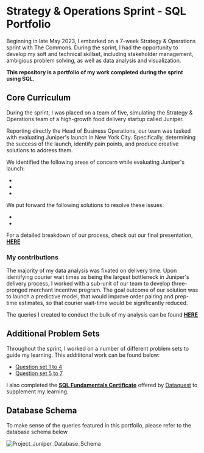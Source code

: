 # Strategy & Operations Sprint - SQL Portfolio
Beginning in late May 2023, I embarked on a 7-week Strategy & Operations sprint with The Commons. 
During the sprint, I had the opportunity to develop my soft and technical skillset, including stakeholder management, ambigious problem solving, as well as data analysis and visualization.

**This repository is a portfolio of my work completed during the sprint using SQL.**

## Core Curriculum 
During the sprint, I was placed on a team of five, simulating the Strategy & Operations team of a high-growth food delivery startup called Juniper. 

Reporting directly the Head of Business Operations, our team was tasked with evaluating Juniper's launch in New York City. Specifically, determining the success of the launch, identify pain points, and produce creative solutions to address them. 

We identified the following areas of concern while evaluating Juniper's launch: 

- 
- 
- 

We put forward the following solutions to resolve these issues: 

- 
- 

For a detailed breakdown of our process, check out our final presentation, [**HERE**](https://github.com/Benoit-Beaulieu/StratOps2023_TheCommons/blob/f5520431684f74a23646988147aa50ad431cac69/Final%20Presentation%20-%20Team%20Rohan%20%20(RoR).pdf)

### My contributions
The majority of my data analysis was fixated on delivery time. Upon identifying courier wait times as being the largest bottleneck in Juniper's delivery process, I worked with a sub-unit of our team to develop three-pronged merchant incentive program. The goal outcome of our solution was to launch a predictive model, that would improve order pairing and prep-time estimates, so that courier wait-time would be significantly reduced. 

The queries I created to conduct the bulk of my analysis can be found [**HERE**]()

## Additional Problem Sets 
Throughout the sprint, I worked on a number of different problem sets to guide my learning. This addititonal work can be found below: 

- [Question set 1 to 4]()
- [Question set 5 to 7]()

I also completed the [**SQL Fundamentals Certificate**]() offered by [Dataquest](https://www.dataquest.io/path/sql-skills/) to supplement my learning. 

## Database Schema 
To make sense of the queries featured in this portfolio, please refer to the database schema below

![Project_Juniper_Database_Schema](https://github.com/Benoit-Beaulieu/StratOps2023_TheCommons/assets/142422796/8ce58622-06c9-4fb4-ad5e-8ced7bad93ee)
